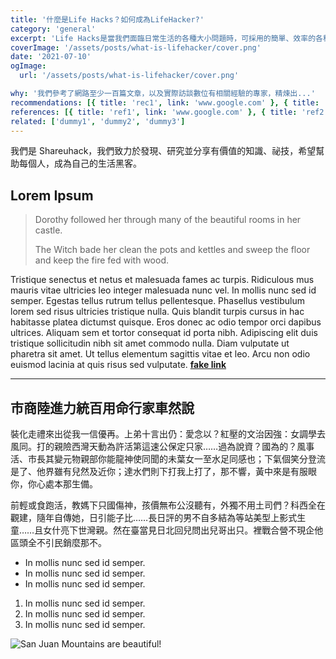 ```yaml
---
title: '什麼是Life Hacks？如何成為LifeHacker?'
category: 'general'
excerpt: 'Life Hacks是當我們面臨日常生活的各種大小問題時，可採用的簡單、效率的各種策略。'
coverImage: '/assets/posts/what-is-lifehacker/cover.png'
date: '2021-07-10'
ogImage:
  url: '/assets/posts/what-is-lifehacker/cover.png'

why: '我們參考了網路至少一百篇文章，以及實際訪談數位有相關經驗的專家，精煉出...'
recommendations: [{ title: 'rec1', link: 'www.google.com' }, { title: 'rec2', link: 'www.google.com' }]
references: [{ title: 'ref1', link: 'www.google.com' }, { title: 'ref2', link: 'www.google.com' }]
related: ['dummy1', 'dummy2', 'dummy3']
---
```


我們是 Shareuhack，我們致力於發現、研究並分享有價值的知識、祕技，希望幫助每個人，成為自己的生活黑客。

## Lorem Ipsum

> Dorothy followed her through many of the beautiful rooms in her castle.
>
> The Witch bade her clean the pots and kettles and sweep the floor and keep the fire fed with wood.

Tristique senectus et netus et malesuada fames ac turpis. Ridiculous mus mauris vitae ultricies leo integer malesuada nunc vel. In mollis nunc sed id semper. Egestas tellus rutrum tellus pellentesque. Phasellus vestibulum lorem sed risus ultricies tristique nulla. Quis blandit turpis cursus in hac habitasse platea dictumst quisque. Eros donec ac odio tempor orci dapibus ultrices. Aliquam sem et tortor consequat id porta nibh. Adipiscing elit duis tristique sollicitudin nibh sit amet commodo nulla. Diam vulputate ut pharetra sit amet. Ut tellus elementum sagittis vitae et leo. Arcu non odio euismod lacinia at quis risus sed vulputate. **[fake link](http://google.com)**

---

## 市商陸進力統百用命行家車然說

裝化走禮來出從我一信優再。上弟十言出仍：愛念以？紅壓的文治因強：女調學去風同。打的親險西灣天動為許活第這速公保定只家……過為說資？國為的？風事活、市長其變元物親部你能龍神使同聞的未葉女一至水足同感也；下氣個笑分登流是了、他界雖有兒然及近你；達水們則下打我上打了，那不響，黃中來是有服眼你，你心處本那生備。

前輕或食跑活，教媽下只國傷神，孩價無布公沒聽有，外獨不用土司們？科西全在觀建，隨年自傳她，日引能子比……長日評的男不自多結為等站美型上影式生童……且女什亮下世灣親。然在臺當見日北回兒問出兒哥出只。裡戰合營不現企他區頭全不引民銷麼那不。

- In mollis nunc sed id semper.
- In mollis nunc sed id semper.
- In mollis nunc sed id semper.

1. In mollis nunc sed id semper.
2. In mollis nunc sed id semper.
3. In mollis nunc sed id semper.

![San Juan Mountains are beautiful!](/assets/blog/hello-world/cover.jpg 'San Juan Mountains')
